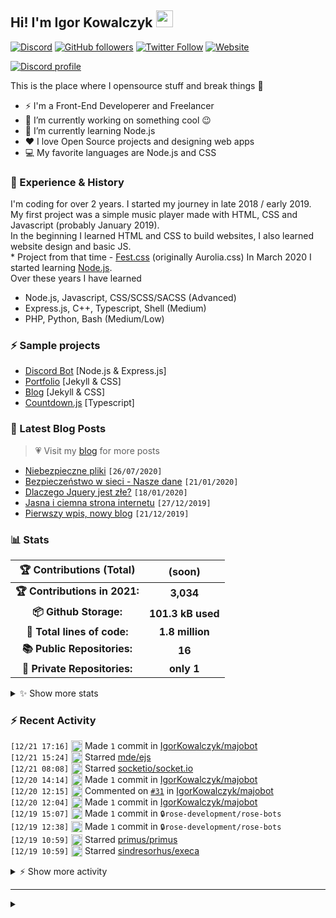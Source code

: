 <!-- ## Hi! I'm Igor Kowalczyk 🖐️ -->
## Hi! I'm Igor Kowalczyk <img src="https://raw.githubusercontent.com/igorkowalczyk/igorkowalczyk/master/src/images/wave.gif" width="27px">
[![Discord](https://img.shields.io/discord/666599184844980224?color=333&label=Chat&logo=discord&logoColor=fff&style=flat-square)](https://discord.gg/bVNNHuQ)
[![GitHub followers](https://img.shields.io/github/followers/igorkowalczyk?color=333&label=Follow&logo=github&logoColor=fff&style=flat-square)](https://github.com/IgorKowalczyk?tab=followers)
[![Twitter Follow](https://img.shields.io/twitter/follow/majonezexe?color=333&label=Follow&logo=twitter&logoColor=fff&style=flat-square)](https://twitter.com/majonezexe)
[![Website](https://img.shields.io/website?down_color=333&down_message=off&label=Website&logo=firefox&logoColor=fff&style=flat-square&up_color=333&up_message=up&url=https%3A%2F%2Figorkowalczyk.github.io)](https://igorkowalczyk.github.io)

[![Discord profile](https://discord.c99.nl/widget/theme-3/544164729354977282.png)](https://discord.com/users/544164729354977282)

This is the place where I opensource stuff and break things :rofl:

- ⚡  I'm a Front-End Developerer and Freelancer
- 🔭 I’m currently working on something cool :wink:
- 🌱 I’m currently learning Node.js
- ❤️ I love Open Source projects and designing web apps
- 💻 My favorite languages are Node.js and CSS

### 💪 Experience & History
I'm coding for over 2 years. I started my journey in late 2018 / early 2019.<br>
My first project was a simple music player made with HTML, CSS and Javascript (probably January 2019).<br>
In the beginning I learned HTML and CSS to build websites, I also learned website design and basic JS.<br>
\* Project from that time - [Fest.css](https://github.com/igorkowalczyk/fest) (originally Aurolia.css)
In March 2020 I started learning [Node.js](https://nodejs.org).<br>
Over these years I have learned
 * Node.js, Javascript, CSS/SCSS/SACSS (Advanced)
 * Express.js, C++, Typescript, Shell (Medium)
 * PHP, Python, Bash (Medium/Low)

### ⚡ Sample projects

* [Discord Bot](https://github.com/igorkowalczyk/majobot) [Node.js & Express.js]
* [Portfolio](https://igorkowalczyk.github.io) [Jekyll & CSS] 
* [Blog](https://igorkowalczyk.github.io/blog) [Jekyll & CSS] 
* [Countdown.js](https://igorkowalczyk.github.io/countdown) [Typescript] 

### 📕 Latest Blog Posts
> 💗 Visit my [blog](https://igorkowalczyk.github.io/blog) for more posts
<!-- START_SECTION:feed -->
   - [Niebezpieczne pliki](https://igorkowalczyk.github.io/blog/internet/2020/07/27/Niebezpieczne-pliki) `[26/07/2020]`
- [Bezpieczeństwo w sieci - Nasze dane](https://igorkowalczyk.github.io/blog/internet/2020/01/22/Bezpiecze%C5%84stwo-w-sieci-nasze-dane) `[21/01/2020]`
- [Dlaczego Jquery jest złe?](https://igorkowalczyk.github.io/blog/internet/programowanie/javascript/2020/01/19/Dlaczego-Jquery-jest-z%C5%82e) `[18/01/2020]`
- [Jasna i ciemna strona internetu](https://igorkowalczyk.github.io/blog/internet/2019/12/28/Jasna-i-ciemna-strona-internetu) `[27/12/2019]`
- [Pierwszy wpis, nowy blog](https://igorkowalczyk.github.io/blog/offtop/2019/12/22/Pierwszy-wpis,-nowy-blog) `[21/12/2019]`
<!-- Posts last updated on Tue Dec 21 2021 21:54:07 GMT+0000 (Coordinated Universal Time) -->
   <!-- END_SECTION:feed -->

### 📊 Stats

<!--START_SECTION:waka-->
 | 🏆 Contributions (Total) | (soon) |
|:-:|:-:|
| **🏆 Contributions in 2021:** | **3,034**|
| **📦 Github Storage:** | **101.3 kB used**|
| **📝 Total lines of code:** | **1.8 million**|
| **📚 Public Repositories:** | **16** |
| **🔑 Private Repositories:** | **only 1** |
<details><summary>✨ Show more stats</summary>

#### 🌞 I work most during day 

```text
🌞 Morning    157 commits    ███░░░░░░░░░░░░░░░░░░░░░░   14.84% 
🌆 Daytime    520 commits    ████████████░░░░░░░░░░░░░   49.15% 
🌃 Evening    368 commits    ████████░░░░░░░░░░░░░░░░░   34.78% 
🌙 Night      13 commits     ░░░░░░░░░░░░░░░░░░░░░░░░░   1.23%
```
#### 📅 I'm most productive on Wednesday 

```text
Monday       144 commits    ███░░░░░░░░░░░░░░░░░░░░░░   13.61% 
Tuesday      187 commits    ████░░░░░░░░░░░░░░░░░░░░░   17.67% 
Wednesday    199 commits    ████░░░░░░░░░░░░░░░░░░░░░   18.81% 
Thursday     133 commits    ███░░░░░░░░░░░░░░░░░░░░░░   12.57% 
Friday       141 commits    ███░░░░░░░░░░░░░░░░░░░░░░   13.33% 
Saturday     159 commits    ███░░░░░░░░░░░░░░░░░░░░░░   15.03% 
Sunday       95 commits     ██░░░░░░░░░░░░░░░░░░░░░░░   8.98%
```


#### 📊 Weekly work stats 

```text
💬 Programming Languages: 
JavaScript               8 hrs 39 mins       ████████████████████████░   97.72% 
JSON                     4 mins              ░░░░░░░░░░░░░░░░░░░░░░░░░   0.77% 
Markdown                 3 mins              ░░░░░░░░░░░░░░░░░░░░░░░░░   0.75% 
Bash                     2 mins              ░░░░░░░░░░░░░░░░░░░░░░░░░   0.54% 
Other                    0 secs              ░░░░░░░░░░░░░░░░░░░░░░░░░   0.16%

💻 Operating System: 
Linux                    8 hrs 51 mins       █████████████████████████   100.0%
```

</details>

<!-- Wakatime stats generated at 2021-12-21 21:15:34.383566 -->
<!--END_SECTION:waka-->

### :zap: Recent Activity
<!--START_SECTION:activity-->
`[12/21 17:16]` <a href="https://github.com/igorkowalczyk" title="📝"><img alt="📝" src="https://github.com/igorkowalczykbot/github-activity/raw/master/icons/commit.png" align="top" height="18"></a> Made `1` commit in [IgorKowalczyk/majobot](https://github.com/IgorKowalczyk/majobot)  
`[12/21 15:24]` <a href="https://github.com/igorkowalczyk" title="⭐"><img alt="⭐" src="https://github.com/igorkowalczykbot/github-activity/raw/master/icons/star.png" align="top" height="18"></a> Starred [mde/ejs](https://github.com/mde/ejs)  
`[12/21 08:08]` <a href="https://github.com/igorkowalczyk" title="⭐"><img alt="⭐" src="https://github.com/igorkowalczykbot/github-activity/raw/master/icons/star.png" align="top" height="18"></a> Starred [socketio/socket.io](https://github.com/socketio/socket.io)  
`[12/20 14:14]` <a href="https://github.com/igorkowalczyk" title="📝"><img alt="📝" src="https://github.com/igorkowalczykbot/github-activity/raw/master/icons/commit.png" align="top" height="18"></a> Made `1` commit in [IgorKowalczyk/majobot](https://github.com/IgorKowalczyk/majobot)  
`[12/20 12:15]` <a href="https://github.com/igorkowalczyk" title="🗣"><img alt="🗣" src="https://github.com/igorkowalczykbot/github-activity/raw/master/icons/comment.png" align="top" height="18"></a> Commented on [`#31`](https://github.com//IgorKowalczyk/majobot/issues/31 'how to setup database') in [IgorKowalczyk/majobot](https://github.com/IgorKowalczyk/majobot)  
`[12/20 12:04]` <a href="https://github.com/igorkowalczyk" title="📝"><img alt="📝" src="https://github.com/igorkowalczykbot/github-activity/raw/master/icons/commit.png" align="top" height="18"></a> Made `1` commit in [IgorKowalczyk/majobot](https://github.com/IgorKowalczyk/majobot)  
`[12/19 15:07]` <a href="https://github.com/igorkowalczyk" title="📝"><img alt="📝" src="https://github.com/igorkowalczykbot/github-activity/raw/master/icons/commit.png" align="top" height="18"></a> Made `1` commit in <span title="Private Repo">`🔒rose-development/rose-bots`</span>  
`[12/19 12:38]` <a href="https://github.com/igorkowalczyk" title="📝"><img alt="📝" src="https://github.com/igorkowalczykbot/github-activity/raw/master/icons/commit.png" align="top" height="18"></a> Made `1` commit in <span title="Private Repo">`🔒rose-development/rose-bots`</span>  
`[12/19 10:59]` <a href="https://github.com/igorkowalczyk" title="⭐"><img alt="⭐" src="https://github.com/igorkowalczykbot/github-activity/raw/master/icons/star.png" align="top" height="18"></a> Starred [primus/primus](https://github.com/primus/primus)  
`[12/19 10:59]` <a href="https://github.com/igorkowalczyk" title="⭐"><img alt="⭐" src="https://github.com/igorkowalczykbot/github-activity/raw/master/icons/star.png" align="top" height="18"></a> Starred [sindresorhus/execa](https://github.com/sindresorhus/execa)  

<details><summary>⚡ Show more activity</summary>

`[12/19 10:59]` <a href="https://github.com/igorkowalczyk" title="⭐"><img alt="⭐" src="https://github.com/igorkowalczykbot/github-activity/raw/master/icons/star.png" align="top" height="18"></a> Starred [nieweidong/fetool](https://github.com/nieweidong/fetool)  
`[12/19 10:59]` <a href="https://github.com/igorkowalczyk" title="⭐"><img alt="⭐" src="https://github.com/igorkowalczykbot/github-activity/raw/master/icons/star.png" align="top" height="18"></a> Starred [searchkit/searchkit](https://github.com/searchkit/searchkit)  
`[12/19 10:59]` <a href="https://github.com/igorkowalczyk" title="⭐"><img alt="⭐" src="https://github.com/igorkowalczykbot/github-activity/raw/master/icons/star.png" align="top" height="18"></a> Starred [socketio/engine.io](https://github.com/socketio/engine.io)  
`[12/19 10:59]` <a href="https://github.com/igorkowalczyk" title="⭐"><img alt="⭐" src="https://github.com/igorkowalczykbot/github-activity/raw/master/icons/star.png" align="top" height="18"></a> Starred [santiq/bulletproof-nodejs](https://github.com/santiq/bulletproof-nodejs)  
`[12/19 10:59]` <a href="https://github.com/igorkowalczyk" title="⭐"><img alt="⭐" src="https://github.com/igorkowalczykbot/github-activity/raw/master/icons/star.png" align="top" height="18"></a> Starred [Leonidas-from-XIV/node-xml2js](https://github.com/Leonidas-from-XIV/node-xml2js)  
`[12/19 10:59]` <a href="https://github.com/igorkowalczyk" title="⭐"><img alt="⭐" src="https://github.com/igorkowalczykbot/github-activity/raw/master/icons/star.png" align="top" height="18"></a> Starred [gildas-lormeau/SingleFile](https://github.com/gildas-lormeau/SingleFile)  
`[12/19 10:59]` <a href="https://github.com/igorkowalczyk" title="⭐"><img alt="⭐" src="https://github.com/igorkowalczykbot/github-activity/raw/master/icons/star.png" align="top" height="18"></a> Starred [Sairyss/domain-driven-hexagon](https://github.com/Sairyss/domain-driven-hexagon)  
`[12/19 10:59]` <a href="https://github.com/igorkowalczyk" title="⭐"><img alt="⭐" src="https://github.com/igorkowalczykbot/github-activity/raw/master/icons/star.png" align="top" height="18"></a> Starred [bitcoinjs/bitcoinjs-lib](https://github.com/bitcoinjs/bitcoinjs-lib)  
`[12/19 10:59]` <a href="https://github.com/igorkowalczyk" title="⭐"><img alt="⭐" src="https://github.com/igorkowalczykbot/github-activity/raw/master/icons/star.png" align="top" height="18"></a> Starred [yarnpkg/berry](https://github.com/yarnpkg/berry)  
`[12/19 10:59]` <a href="https://github.com/igorkowalczyk" title="⭐"><img alt="⭐" src="https://github.com/igorkowalczykbot/github-activity/raw/master/icons/star.png" align="top" height="18"></a> Starred [SoftwareBrothers/adminjs](https://github.com/SoftwareBrothers/adminjs)  
`[12/19 10:59]` <a href="https://github.com/igorkowalczyk" title="⭐"><img alt="⭐" src="https://github.com/igorkowalczykbot/github-activity/raw/master/icons/star.png" align="top" height="18"></a> Starred [illuspas/Node-Media-Server](https://github.com/illuspas/Node-Media-Server)  
`[12/19 10:58]` <a href="https://github.com/igorkowalczyk" title="⭐"><img alt="⭐" src="https://github.com/igorkowalczykbot/github-activity/raw/master/icons/star.png" align="top" height="18"></a> Starred [justadudewhohacks/opencv4nodejs](https://github.com/justadudewhohacks/opencv4nodejs)  
`[12/19 10:58]` <a href="https://github.com/igorkowalczyk" title="⭐"><img alt="⭐" src="https://github.com/igorkowalczykbot/github-activity/raw/master/icons/star.png" align="top" height="18"></a> Starred [muicss/mui](https://github.com/muicss/mui)  
`[12/19 10:58]` <a href="https://github.com/igorkowalczyk" title="⭐"><img alt="⭐" src="https://github.com/igorkowalczykbot/github-activity/raw/master/icons/star.png" align="top" height="18"></a> Starred [clinicjs/node-clinic](https://github.com/clinicjs/node-clinic)  
`[12/19 10:58]` <a href="https://github.com/igorkowalczyk" title="⭐"><img alt="⭐" src="https://github.com/igorkowalczykbot/github-activity/raw/master/icons/star.png" align="top" height="18"></a> Starred [Strider-CD/strider](https://github.com/Strider-CD/strider)  
`[12/19 10:58]` <a href="https://github.com/igorkowalczyk" title="⭐"><img alt="⭐" src="https://github.com/igorkowalczykbot/github-activity/raw/master/icons/star.png" align="top" height="18"></a> Starred [uNetworking/uWebSockets.js](https://github.com/uNetworking/uWebSockets.js)  
`[12/19 10:58]` <a href="https://github.com/igorkowalczyk" title="⭐"><img alt="⭐" src="https://github.com/igorkowalczykbot/github-activity/raw/master/icons/star.png" align="top" height="18"></a> Starred [opal/opal](https://github.com/opal/opal)  
`[12/19 10:58]` <a href="https://github.com/igorkowalczyk" title="⭐"><img alt="⭐" src="https://github.com/igorkowalczykbot/github-activity/raw/master/icons/star.png" align="top" height="18"></a> Starred [thelounge/thelounge](https://github.com/thelounge/thelounge)  
`[12/19 10:58]` <a href="https://github.com/igorkowalczyk" title="⭐"><img alt="⭐" src="https://github.com/igorkowalczykbot/github-activity/raw/master/icons/star.png" align="top" height="18"></a> Starred [FAQGURU/FAQGURU](https://github.com/FAQGURU/FAQGURU)  
`[12/19 10:58]` <a href="https://github.com/igorkowalczyk" title="⭐"><img alt="⭐" src="https://github.com/igorkowalczykbot/github-activity/raw/master/icons/star.png" align="top" height="18"></a> Starred [axa-group/nlp.js](https://github.com/axa-group/nlp.js)  
`[12/19 10:58]` <a href="https://github.com/igorkowalczyk" title="⭐"><img alt="⭐" src="https://github.com/igorkowalczykbot/github-activity/raw/master/icons/star.png" align="top" height="18"></a> Starred [chenshenhai/koa2-note](https://github.com/chenshenhai/koa2-note)  
`[12/19 10:58]` <a href="https://github.com/igorkowalczyk" title="⭐"><img alt="⭐" src="https://github.com/igorkowalczykbot/github-activity/raw/master/icons/star.png" align="top" height="18"></a> Starred [phusion/passenger](https://github.com/phusion/passenger)  
`[12/19 10:58]` <a href="https://github.com/igorkowalczyk" title="⭐"><img alt="⭐" src="https://github.com/igorkowalczykbot/github-activity/raw/master/icons/star.png" align="top" height="18"></a> Starred [volta-cli/volta](https://github.com/volta-cli/volta)  
`[12/19 10:58]` <a href="https://github.com/igorkowalczyk" title="⭐"><img alt="⭐" src="https://github.com/igorkowalczykbot/github-activity/raw/master/icons/star.png" align="top" height="18"></a> Starred [elastic/elasticsearch-js](https://github.com/elastic/elasticsearch-js)  
`[12/19 10:58]` <a href="https://github.com/igorkowalczyk" title="⭐"><img alt="⭐" src="https://github.com/igorkowalczykbot/github-activity/raw/master/icons/star.png" align="top" height="18"></a> Starred [moleculerjs/moleculer](https://github.com/moleculerjs/moleculer)  
`[12/19 10:58]` <a href="https://github.com/igorkowalczyk" title="⭐"><img alt="⭐" src="https://github.com/igorkowalczykbot/github-activity/raw/master/icons/star.png" align="top" height="18"></a> Starred [Countly/countly-server](https://github.com/Countly/countly-server)  
`[12/19 10:58]` <a href="https://github.com/igorkowalczyk" title="⭐"><img alt="⭐" src="https://github.com/igorkowalczykbot/github-activity/raw/master/icons/star.png" align="top" height="18"></a> Starred [Soundnode/soundnode-app](https://github.com/Soundnode/soundnode-app)  
`[12/19 10:58]` <a href="https://github.com/igorkowalczyk" title="⭐"><img alt="⭐" src="https://github.com/igorkowalczykbot/github-activity/raw/master/icons/star.png" align="top" height="18"></a> Starred [webiny/webiny-js](https://github.com/webiny/webiny-js)  
`[12/19 10:58]` <a href="https://github.com/igorkowalczyk" title="⭐"><img alt="⭐" src="https://github.com/igorkowalczykbot/github-activity/raw/master/icons/star.png" align="top" height="18"></a> Starred [imagemin/imagemin](https://github.com/imagemin/imagemin)  
`[12/19 10:58]` <a href="https://github.com/igorkowalczyk" title="⭐"><img alt="⭐" src="https://github.com/igorkowalczykbot/github-activity/raw/master/icons/star.png" align="top" height="18"></a> Starred [expressjs/body-parser](https://github.com/expressjs/body-parser)  
`[12/19 10:58]` <a href="https://github.com/igorkowalczyk" title="⭐"><img alt="⭐" src="https://github.com/igorkowalczykbot/github-activity/raw/master/icons/star.png" align="top" height="18"></a> Starred [serialport/node-serialport](https://github.com/serialport/node-serialport)  
`[12/19 10:58]` <a href="https://github.com/igorkowalczyk" title="⭐"><img alt="⭐" src="https://github.com/igorkowalczykbot/github-activity/raw/master/icons/star.png" align="top" height="18"></a> Starred [nodegit/nodegit](https://github.com/nodegit/nodegit)  
`[12/19 10:58]` <a href="https://github.com/igorkowalczyk" title="⭐"><img alt="⭐" src="https://github.com/igorkowalczykbot/github-activity/raw/master/icons/star.png" align="top" height="18"></a> Starred [standard-things/esm](https://github.com/standard-things/esm)  
`[12/19 10:58]` <a href="https://github.com/igorkowalczyk" title="⭐"><img alt="⭐" src="https://github.com/igorkowalczykbot/github-activity/raw/master/icons/star.png" align="top" height="18"></a> Starred [tumobi/nideshop](https://github.com/tumobi/nideshop)  
`[12/19 10:58]` <a href="https://github.com/igorkowalczyk" title="⭐"><img alt="⭐" src="https://github.com/igorkowalczykbot/github-activity/raw/master/icons/star.png" align="top" height="18"></a> Starred [express-validator/express-validator](https://github.com/express-validator/express-validator)  
`[12/19 10:58]` <a href="https://github.com/igorkowalczyk" title="⭐"><img alt="⭐" src="https://github.com/igorkowalczykbot/github-activity/raw/master/icons/star.png" align="top" height="18"></a> Starred [jonschlinkert/remarkable](https://github.com/jonschlinkert/remarkable)  
`[12/19 10:58]` <a href="https://github.com/igorkowalczyk" title="⭐"><img alt="⭐" src="https://github.com/igorkowalczykbot/github-activity/raw/master/icons/star.png" align="top" height="18"></a> Starred [voidcosmos/npkill](https://github.com/voidcosmos/npkill)  
`[12/19 10:58]` <a href="https://github.com/igorkowalczyk" title="⭐"><img alt="⭐" src="https://github.com/igorkowalczykbot/github-activity/raw/master/icons/star.png" align="top" height="18"></a> Starred [npm/cli](https://github.com/npm/cli)  
`[12/19 10:58]` <a href="https://github.com/igorkowalczyk" title="⭐"><img alt="⭐" src="https://github.com/igorkowalczykbot/github-activity/raw/master/icons/star.png" align="top" height="18"></a> Starred [keystonejs/keystone](https://github.com/keystonejs/keystone)  
`[12/19 10:57]` <a href="https://github.com/igorkowalczyk" title="⭐"><img alt="⭐" src="https://github.com/igorkowalczykbot/github-activity/raw/master/icons/star.png" align="top" height="18"></a> Starred [medusajs/medusa](https://github.com/medusajs/medusa)  
`[12/19 10:57]` <a href="https://github.com/igorkowalczyk" title="⭐"><img alt="⭐" src="https://github.com/igorkowalczykbot/github-activity/raw/master/icons/star.png" align="top" height="18"></a> Starred [weolar/miniblink49](https://github.com/weolar/miniblink49)  
`[12/19 10:57]` <a href="https://github.com/igorkowalczyk" title="⭐"><img alt="⭐" src="https://github.com/igorkowalczykbot/github-activity/raw/master/icons/star.png" align="top" height="18"></a> Starred [FaisalUmair/udemy-downloader-gui](https://github.com/FaisalUmair/udemy-downloader-gui)  
`[12/19 10:57]` <a href="https://github.com/igorkowalczyk" title="⭐"><img alt="⭐" src="https://github.com/igorkowalczykbot/github-activity/raw/master/icons/star.png" align="top" height="18"></a> Starred [donnemartin/dev-setup](https://github.com/donnemartin/dev-setup)  
`[12/19 10:57]` <a href="https://github.com/igorkowalczyk" title="⭐"><img alt="⭐" src="https://github.com/igorkowalczykbot/github-activity/raw/master/icons/star.png" align="top" height="18"></a> Starred [vvo/gifify](https://github.com/vvo/gifify)  
`[12/19 10:57]` <a href="https://github.com/igorkowalczyk" title="⭐"><img alt="⭐" src="https://github.com/igorkowalczykbot/github-activity/raw/master/icons/star.png" align="top" height="18"></a> Starred [yagop/node-telegram-bot-api](https://github.com/yagop/node-telegram-bot-api)  
`[12/19 10:57]` <a href="https://github.com/igorkowalczyk" title="⭐"><img alt="⭐" src="https://github.com/igorkowalczykbot/github-activity/raw/master/icons/star.png" align="top" height="18"></a> Starred [remoteinterview/zero](https://github.com/remoteinterview/zero)  
`[12/19 10:57]` <a href="https://github.com/igorkowalczyk" title="⭐"><img alt="⭐" src="https://github.com/igorkowalczykbot/github-activity/raw/master/icons/star.png" align="top" height="18"></a> Starred [SocketCluster/socketcluster](https://github.com/SocketCluster/socketcluster)  
`[12/19 10:57]` <a href="https://github.com/igorkowalczyk" title="⭐"><img alt="⭐" src="https://github.com/igorkowalczykbot/github-activity/raw/master/icons/star.png" align="top" height="18"></a> Starred [nodejs/http-parser](https://github.com/nodejs/http-parser)  
`[12/19 10:57]` <a href="https://github.com/igorkowalczyk" title="⭐"><img alt="⭐" src="https://github.com/igorkowalczykbot/github-activity/raw/master/icons/star.png" align="top" height="18"></a> Starred [feross/simple-peer](https://github.com/feross/simple-peer)  
`[12/19 10:55]` <a href="https://github.com/igorkowalczyk" title="⭐"><img alt="⭐" src="https://github.com/igorkowalczykbot/github-activity/raw/master/icons/star.png" align="top" height="18"></a> Starred [i18next/i18next](https://github.com/i18next/i18next)  
`[12/19 10:55]` <a href="https://github.com/igorkowalczyk" title="⭐"><img alt="⭐" src="https://github.com/igorkowalczykbot/github-activity/raw/master/icons/star.png" align="top" height="18"></a> Starred [isomorphic-git/isomorphic-git](https://github.com/isomorphic-git/isomorphic-git)  
`[12/19 10:55]` <a href="https://github.com/igorkowalczyk" title="⭐"><img alt="⭐" src="https://github.com/igorkowalczykbot/github-activity/raw/master/icons/star.png" align="top" height="18"></a> Starred [bda-research/node-crawler](https://github.com/bda-research/node-crawler)  
`[12/19 10:55]` <a href="https://github.com/igorkowalczyk" title="⭐"><img alt="⭐" src="https://github.com/igorkowalczykbot/github-activity/raw/master/icons/star.png" align="top" height="18"></a> Starred [ds300/patch-package](https://github.com/ds300/patch-package)  
`[12/19 10:55]` <a href="https://github.com/igorkowalczyk" title="⭐"><img alt="⭐" src="https://github.com/igorkowalczykbot/github-activity/raw/master/icons/star.png" align="top" height="18"></a> Starred [Schniz/fnm](https://github.com/Schniz/fnm)  
`[12/19 10:55]` <a href="https://github.com/igorkowalczyk" title="⭐"><img alt="⭐" src="https://github.com/igorkowalczykbot/github-activity/raw/master/icons/star.png" align="top" height="18"></a> Starred [Zettlr/Zettlr](https://github.com/Zettlr/Zettlr)  
`[12/19 10:55]` <a href="https://github.com/igorkowalczyk" title="⭐"><img alt="⭐" src="https://github.com/igorkowalczykbot/github-activity/raw/master/icons/star.png" align="top" height="18"></a> Starred [sindresorhus/caprine](https://github.com/sindresorhus/caprine)  
`[12/19 10:55]` <a href="https://github.com/igorkowalczyk" title="⭐"><img alt="⭐" src="https://github.com/igorkowalczykbot/github-activity/raw/master/icons/star.png" align="top" height="18"></a> Starred [bookshelf/bookshelf](https://github.com/bookshelf/bookshelf)  
`[12/19 10:55]` <a href="https://github.com/igorkowalczyk" title="⭐"><img alt="⭐" src="https://github.com/igorkowalczykbot/github-activity/raw/master/icons/star.png" align="top" height="18"></a> Starred [xojs/xo](https://github.com/xojs/xo)  
`[12/19 10:55]` <a href="https://github.com/igorkowalczyk" title="⭐"><img alt="⭐" src="https://github.com/igorkowalczykbot/github-activity/raw/master/icons/star.png" align="top" height="18"></a> Starred [enquirer/enquirer](https://github.com/enquirer/enquirer)  
`[12/19 10:55]` <a href="https://github.com/igorkowalczyk" title="⭐"><img alt="⭐" src="https://github.com/igorkowalczykbot/github-activity/raw/master/icons/star.png" align="top" height="18"></a> Starred [ljharb/qs](https://github.com/ljharb/qs)  
`[12/19 10:55]` <a href="https://github.com/igorkowalczyk" title="⭐"><img alt="⭐" src="https://github.com/igorkowalczykbot/github-activity/raw/master/icons/star.png" align="top" height="18"></a> Starred [microsoft/botframework-sdk](https://github.com/microsoft/botframework-sdk)  
`[12/19 10:55]` <a href="https://github.com/igorkowalczyk" title="⭐"><img alt="⭐" src="https://github.com/igorkowalczykbot/github-activity/raw/master/icons/star.png" align="top" height="18"></a> Starred [NodeOS/NodeOS](https://github.com/NodeOS/NodeOS)  
`[12/19 10:55]` <a href="https://github.com/igorkowalczyk" title="⭐"><img alt="⭐" src="https://github.com/igorkowalczykbot/github-activity/raw/master/icons/star.png" align="top" height="18"></a> Starred [sindresorhus/fkill-cli](https://github.com/sindresorhus/fkill-cli)  
`[12/19 10:46]` <a href="https://github.com/igorkowalczyk" title="⭐"><img alt="⭐" src="https://github.com/igorkowalczykbot/github-activity/raw/master/icons/star.png" align="top" height="18"></a> Starred [pillarjs/path-to-regexp](https://github.com/pillarjs/path-to-regexp)  
`[12/19 10:46]` <a href="https://github.com/igorkowalczyk" title="⭐"><img alt="⭐" src="https://github.com/igorkowalczykbot/github-activity/raw/master/icons/star.png" align="top" height="18"></a> Starred [oclif/oclif](https://github.com/oclif/oclif)  
`[12/19 10:46]` <a href="https://github.com/igorkowalczyk" title="⭐"><img alt="⭐" src="https://github.com/igorkowalczykbot/github-activity/raw/master/icons/star.png" align="top" height="18"></a> Starred [nodejs/docker-node](https://github.com/nodejs/docker-node)  
`[12/19 10:46]` <a href="https://github.com/igorkowalczyk" title="⭐"><img alt="⭐" src="https://github.com/igorkowalczykbot/github-activity/raw/master/icons/star.png" align="top" height="18"></a> Starred [playcanvas/engine](https://github.com/playcanvas/engine)  
`[12/19 10:46]` <a href="https://github.com/igorkowalczyk" title="⭐"><img alt="⭐" src="https://github.com/igorkowalczykbot/github-activity/raw/master/icons/star.png" align="top" height="18"></a> Starred [workshopper/learnyounode](https://github.com/workshopper/learnyounode)  
`[12/19 10:46]` <a href="https://github.com/igorkowalczyk" title="⭐"><img alt="⭐" src="https://github.com/igorkowalczykbot/github-activity/raw/master/icons/star.png" align="top" height="18"></a> Starred [terkelg/prompts](https://github.com/terkelg/prompts)  
`[12/19 10:46]` <a href="https://github.com/igorkowalczyk" title="⭐"><img alt="⭐" src="https://github.com/igorkowalczykbot/github-activity/raw/master/icons/star.png" align="top" height="18"></a> Starred [primer/octicons](https://github.com/primer/octicons)  
`[12/19 10:46]` <a href="https://github.com/igorkowalczyk" title="⭐"><img alt="⭐" src="https://github.com/igorkowalczykbot/github-activity/raw/master/icons/star.png" align="top" height="18"></a> Starred [tumobi/nideshop-mini-program](https://github.com/tumobi/nideshop-mini-program)  
`[12/19 10:46]` <a href="https://github.com/igorkowalczyk" title="⭐"><img alt="⭐" src="https://github.com/igorkowalczykbot/github-activity/raw/master/icons/star.png" align="top" height="18"></a> Starred [joemccann/dillinger](https://github.com/joemccann/dillinger)  
`[12/19 10:46]` <a href="https://github.com/igorkowalczyk" title="⭐"><img alt="⭐" src="https://github.com/igorkowalczykbot/github-activity/raw/master/icons/star.png" align="top" height="18"></a> Starred [nodegui/nodegui](https://github.com/nodegui/nodegui)  
`[12/19 10:46]` <a href="https://github.com/igorkowalczyk" title="⭐"><img alt="⭐" src="https://github.com/igorkowalczykbot/github-activity/raw/master/icons/star.png" align="top" height="18"></a> Starred [beautify-web/js-beautify](https://github.com/beautify-web/js-beautify)  
`[12/19 10:46]` <a href="https://github.com/igorkowalczyk" title="⭐"><img alt="⭐" src="https://github.com/igorkowalczykbot/github-activity/raw/master/icons/star.png" align="top" height="18"></a> Starred [jawil/blog](https://github.com/jawil/blog)  
`[12/19 10:46]` <a href="https://github.com/igorkowalczyk" title="⭐"><img alt="⭐" src="https://github.com/igorkowalczykbot/github-activity/raw/master/icons/star.png" align="top" height="18"></a> Starred [caprover/caprover](https://github.com/caprover/caprover)  
`[12/19 10:46]` <a href="https://github.com/igorkowalczyk" title="⭐"><img alt="⭐" src="https://github.com/igorkowalczykbot/github-activity/raw/master/icons/star.png" align="top" height="18"></a> Starred [nodejs/node-gyp](https://github.com/nodejs/node-gyp)  
`[12/19 10:46]` <a href="https://github.com/igorkowalczyk" title="⭐"><img alt="⭐" src="https://github.com/igorkowalczykbot/github-activity/raw/master/icons/star.png" align="top" height="18"></a> Starred [DeviaVir/zenbot](https://github.com/DeviaVir/zenbot)  
`[12/19 10:46]` <a href="https://github.com/igorkowalczyk" title="⭐"><img alt="⭐" src="https://github.com/igorkowalczykbot/github-activity/raw/master/icons/star.png" align="top" height="18"></a> Starred [gridsome/gridsome](https://github.com/gridsome/gridsome)  
`[12/19 10:46]` <a href="https://github.com/igorkowalczyk" title="⭐"><img alt="⭐" src="https://github.com/igorkowalczykbot/github-activity/raw/master/icons/star.png" align="top" height="18"></a> Starred [nextapps-de/flexsearch](https://github.com/nextapps-de/flexsearch)  
`[12/19 10:46]` <a href="https://github.com/igorkowalczyk" title="⭐"><img alt="⭐" src="https://github.com/igorkowalczykbot/github-activity/raw/master/icons/star.png" align="top" height="18"></a> Starred [leon-ai/leon](https://github.com/leon-ai/leon)  
`[12/19 10:45]` <a href="https://github.com/igorkowalczyk" title="⭐"><img alt="⭐" src="https://github.com/igorkowalczykbot/github-activity/raw/master/icons/star.png" align="top" height="18"></a> Starred [jprichardson/node-fs-extra](https://github.com/jprichardson/node-fs-extra)  
`[12/19 10:45]` <a href="https://github.com/igorkowalczyk" title="⭐"><img alt="⭐" src="https://github.com/igorkowalczykbot/github-activity/raw/master/icons/star.png" align="top" height="18"></a> Starred [javascript-obfuscator/javascript-obfuscator](https://github.com/javascript-obfuscator/javascript-obfuscator)  
`[12/19 10:45]` <a href="https://github.com/igorkowalczyk" title="⭐"><img alt="⭐" src="https://github.com/igorkowalczykbot/github-activity/raw/master/icons/star.png" align="top" height="18"></a> Starred [evolus/pencil](https://github.com/evolus/pencil)  
`[12/19 10:45]` <a href="https://github.com/igorkowalczyk" title="⭐"><img alt="⭐" src="https://github.com/igorkowalczykbot/github-activity/raw/master/icons/star.png" align="top" height="18"></a> Starred [nextauthjs/next-auth](https://github.com/nextauthjs/next-auth)  
`[12/19 10:45]` <a href="https://github.com/igorkowalczyk" title="⭐"><img alt="⭐" src="https://github.com/igorkowalczykbot/github-activity/raw/master/icons/star.png" align="top" height="18"></a> Starred [inversify/InversifyJS](https://github.com/inversify/InversifyJS)  
`[12/19 10:45]` <a href="https://github.com/igorkowalczyk" title="⭐"><img alt="⭐" src="https://github.com/igorkowalczykbot/github-activity/raw/master/icons/star.png" align="top" height="18"></a> Starred [apex/up](https://github.com/apex/up)  
`[12/19 10:45]` <a href="https://github.com/igorkowalczyk" title="⭐"><img alt="⭐" src="https://github.com/igorkowalczykbot/github-activity/raw/master/icons/star.png" align="top" height="18"></a> Starred [qeeqbox/social-analyzer](https://github.com/qeeqbox/social-analyzer)  
`[12/19 10:45]` <a href="https://github.com/igorkowalczyk" title="⭐"><img alt="⭐" src="https://github.com/igorkowalczykbot/github-activity/raw/master/icons/star.png" align="top" height="18"></a> Starred [pinojs/pino](https://github.com/pinojs/pino)  
`[12/19 10:45]` <a href="https://github.com/igorkowalczyk" title="⭐"><img alt="⭐" src="https://github.com/igorkowalczykbot/github-activity/raw/master/icons/star.png" align="top" height="18"></a> Starred [klaussinani/signale](https://github.com/klaussinani/signale)  
`[12/19 10:45]` <a href="https://github.com/igorkowalczyk" title="⭐"><img alt="⭐" src="https://github.com/igorkowalczykbot/github-activity/raw/master/icons/star.png" align="top" height="18"></a> Starred [webtorrent/webtorrent-desktop](https://github.com/webtorrent/webtorrent-desktop)  
`[12/19 10:45]` <a href="https://github.com/igorkowalczyk" title="⭐"><img alt="⭐" src="https://github.com/igorkowalczykbot/github-activity/raw/master/icons/star.png" align="top" height="18"></a> Starred [olistic/warriorjs](https://github.com/olistic/warriorjs)  
`[12/19 10:45]` <a href="https://github.com/igorkowalczyk" title="⭐"><img alt="⭐" src="https://github.com/igorkowalczykbot/github-activity/raw/master/icons/star.png" align="top" height="18"></a> Starred [HabitRPG/habitica](https://github.com/HabitRPG/habitica)  
`[12/19 10:45]` <a href="https://github.com/igorkowalczyk" title="⭐"><img alt="⭐" src="https://github.com/igorkowalczykbot/github-activity/raw/master/icons/star.png" align="top" height="18"></a> Starred [chimurai/http-proxy-middleware](https://github.com/chimurai/http-proxy-middleware)  
`[12/19 10:45]` <a href="https://github.com/igorkowalczyk" title="⭐"><img alt="⭐" src="https://github.com/igorkowalczykbot/github-activity/raw/master/icons/star.png" align="top" height="18"></a> Starred [aksakalli/gtop](https://github.com/aksakalli/gtop)  
`[12/19 10:45]` <a href="https://github.com/igorkowalczyk" title="⭐"><img alt="⭐" src="https://github.com/igorkowalczykbot/github-activity/raw/master/icons/star.png" align="top" height="18"></a> Starred [microsoft/napajs](https://github.com/microsoft/napajs)  
`[12/19 10:45]` <a href="https://github.com/igorkowalczyk" title="⭐"><img alt="⭐" src="https://github.com/igorkowalczykbot/github-activity/raw/master/icons/star.png" align="top" height="18"></a> Starred [r-spacex/SpaceX-API](https://github.com/r-spacex/SpaceX-API)  
`[12/19 10:44]` <a href="https://github.com/igorkowalczyk" title="⭐"><img alt="⭐" src="https://github.com/igorkowalczykbot/github-activity/raw/master/icons/star.png" align="top" height="18"></a> Starred [senchalabs/connect](https://github.com/senchalabs/connect)  
`[12/19 10:44]` <a href="https://github.com/igorkowalczyk" title="⭐"><img alt="⭐" src="https://github.com/igorkowalczykbot/github-activity/raw/master/icons/star.png" align="top" height="18"></a> Starred [benawad/dogehouse](https://github.com/benawad/dogehouse)  
`[12/19 10:44]` <a href="https://github.com/igorkowalczyk" title="⭐"><img alt="⭐" src="https://github.com/igorkowalczykbot/github-activity/raw/master/icons/star.png" align="top" height="18"></a> Starred [Netflix/pollyjs](https://github.com/Netflix/pollyjs)  
`[12/19 10:44]` <a href="https://github.com/igorkowalczyk" title="⭐"><img alt="⭐" src="https://github.com/igorkowalczykbot/github-activity/raw/master/icons/star.png" align="top" height="18"></a> Starred [aui/art-template](https://github.com/aui/art-template)  
`[12/19 10:44]` <a href="https://github.com/igorkowalczyk" title="⭐"><img alt="⭐" src="https://github.com/igorkowalczykbot/github-activity/raw/master/icons/star.png" align="top" height="18"></a> Starred [TypeStrong/ts-node](https://github.com/TypeStrong/ts-node)  
`[12/19 10:44]` <a href="https://github.com/igorkowalczyk" title="⭐"><img alt="⭐" src="https://github.com/igorkowalczykbot/github-activity/raw/master/icons/star.png" align="top" height="18"></a> Starred [avwo/whistle](https://github.com/avwo/whistle)  
`[12/19 10:44]` <a href="https://github.com/igorkowalczyk" title="⭐"><img alt="⭐" src="https://github.com/igorkowalczykbot/github-activity/raw/master/icons/star.png" align="top" height="18"></a> Starred [googleapis/google-api-nodejs-client](https://github.com/googleapis/google-api-nodejs-client)  
`[12/19 10:44]` <a href="https://github.com/igorkowalczyk" title="⭐"><img alt="⭐" src="https://github.com/igorkowalczykbot/github-activity/raw/master/icons/star.png" align="top" height="18"></a> Starred [nrwl/nx](https://github.com/nrwl/nx)  
`[12/19 10:44]` <a href="https://github.com/igorkowalczyk" title="⭐"><img alt="⭐" src="https://github.com/igorkowalczykbot/github-activity/raw/master/icons/star.png" align="top" height="18"></a> Starred [lionsoul2014/ip2region](https://github.com/lionsoul2014/ip2region)  
`[12/19 10:44]` <a href="https://github.com/igorkowalczyk" title="⭐"><img alt="⭐" src="https://github.com/igorkowalczykbot/github-activity/raw/master/icons/star.png" align="top" height="18"></a> Starred [FredrikNoren/ungit](https://github.com/FredrikNoren/ungit)  
`[12/19 10:44]` <a href="https://github.com/igorkowalczyk" title="⭐"><img alt="⭐" src="https://github.com/igorkowalczykbot/github-activity/raw/master/icons/star.png" align="top" height="18"></a> Starred [ElemeFE/node-interview](https://github.com/ElemeFE/node-interview)  
`[12/19 10:44]` <a href="https://github.com/igorkowalczyk" title="⭐"><img alt="⭐" src="https://github.com/igorkowalczykbot/github-activity/raw/master/icons/star.png" align="top" height="18"></a> Starred [withspectrum/spectrum](https://github.com/withspectrum/spectrum)  
`[12/19 10:44]` <a href="https://github.com/igorkowalczyk" title="⭐"><img alt="⭐" src="https://github.com/igorkowalczykbot/github-activity/raw/master/icons/star.png" align="top" height="18"></a> Starred [reactide/reactide](https://github.com/reactide/reactide)  
`[12/19 10:44]` <a href="https://github.com/igorkowalczyk" title="⭐"><img alt="⭐" src="https://github.com/igorkowalczykbot/github-activity/raw/master/icons/star.png" align="top" height="18"></a> Starred [nexe/nexe](https://github.com/nexe/nexe)  
`[12/19 10:44]` <a href="https://github.com/igorkowalczyk" title="⭐"><img alt="⭐" src="https://github.com/igorkowalczykbot/github-activity/raw/master/icons/star.png" align="top" height="18"></a> Starred [GoogleChromeLabs/ndb](https://github.com/GoogleChromeLabs/ndb)  
`[12/19 10:44]` <a href="https://github.com/igorkowalczyk" title="⭐"><img alt="⭐" src="https://github.com/igorkowalczykbot/github-activity/raw/master/icons/star.png" align="top" height="18"></a> Starred [sindresorhus/got](https://github.com/sindresorhus/got)  
`[12/19 10:42]` <a href="https://github.com/igorkowalczyk" title="⭐"><img alt="⭐" src="https://github.com/igorkowalczykbot/github-activity/raw/master/icons/star.png" align="top" height="18"></a> Starred [marko-js/marko](https://github.com/marko-js/marko)  
`[12/19 10:42]` <a href="https://github.com/igorkowalczyk" title="⭐"><img alt="⭐" src="https://github.com/igorkowalczykbot/github-activity/raw/master/icons/star.png" align="top" height="18"></a> Starred [nightwatchjs/nightwatch](https://github.com/nightwatchjs/nightwatch)  
`[12/19 10:42]` <a href="https://github.com/igorkowalczyk" title="⭐"><img alt="⭐" src="https://github.com/igorkowalczykbot/github-activity/raw/master/icons/star.png" align="top" height="18"></a> Starred [graphile/postgraphile](https://github.com/graphile/postgraphile)  

</details>
<!--END_SECTION:activity-->

---

<details>
 <summary> </summary>
 <h5>The cake is a lie 🍰</h5>
 <a href="https://igorkowalczyk.github.io"><img src="https://komarev.com/ghpvc/?username=igorkowalczyk&style=flat-square&color=333333&label=Github+profile+views" alt="Github profile views"></a>
</details>